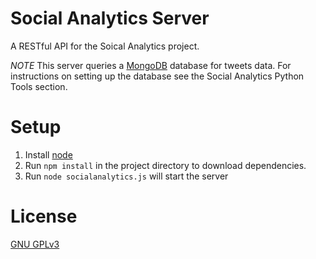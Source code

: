 Social Analytics Server
=======================

A RESTful API for the Soical Analytics project. 

*NOTE*
This server queries a [MongoDB](https://www.mongodb.com/) database for tweets data. 
For instructions on setting up the database see the Social Analytics Python Tools section.

Setup
=====

1. Install [node](https://nodejs.org/en/)
3. Run `npm install` in the project directory to download dependencies.
2. Run `node socialanalytics.js` will start the server

License
=======

[GNU GPLv3](http://www.gnu.org/licenses/gpl-3.0.txt)
